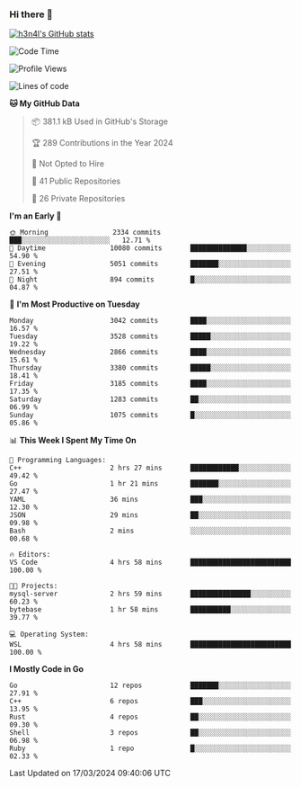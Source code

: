 ### Hi there 👋

[![h3n4l's GitHub stats](https://github-readme-stats.vercel.app/api?username=h3n4l&count_private=true&show_icons=true&theme=radical)](https://github.com/h3n4l/github-readme-stats)

<!--START_SECTION:waka-->
![Code Time](http://img.shields.io/badge/Code%20Time-1%2C850%20hrs%207%20mins-blue)

![Profile Views](http://img.shields.io/badge/Profile%20Views-0-blue)

![Lines of code](https://img.shields.io/badge/From%20Hello%20World%20I%27ve%20Written-5.7%20million%20lines%20of%20code-blue)

**🐱 My GitHub Data** 

> 📦 381.1 kB Used in GitHub's Storage 
 > 
> 🏆 289 Contributions in the Year 2024
 > 
> 🚫 Not Opted to Hire
 > 
> 📜 41 Public Repositories 
 > 
> 🔑 26 Private Repositories 
 > 
**I'm an Early 🐤** 

```text
🌞 Morning                2334 commits        ███░░░░░░░░░░░░░░░░░░░░░░   12.71 % 
🌆 Daytime                10080 commits       ██████████████░░░░░░░░░░░   54.90 % 
🌃 Evening                5051 commits        ███████░░░░░░░░░░░░░░░░░░   27.51 % 
🌙 Night                  894 commits         █░░░░░░░░░░░░░░░░░░░░░░░░   04.87 % 
```
📅 **I'm Most Productive on Tuesday** 

```text
Monday                   3042 commits        ████░░░░░░░░░░░░░░░░░░░░░   16.57 % 
Tuesday                  3528 commits        █████░░░░░░░░░░░░░░░░░░░░   19.22 % 
Wednesday                2866 commits        ████░░░░░░░░░░░░░░░░░░░░░   15.61 % 
Thursday                 3380 commits        █████░░░░░░░░░░░░░░░░░░░░   18.41 % 
Friday                   3185 commits        ████░░░░░░░░░░░░░░░░░░░░░   17.35 % 
Saturday                 1283 commits        ██░░░░░░░░░░░░░░░░░░░░░░░   06.99 % 
Sunday                   1075 commits        █░░░░░░░░░░░░░░░░░░░░░░░░   05.86 % 
```


📊 **This Week I Spent My Time On** 

```text
💬 Programming Languages: 
C++                      2 hrs 27 mins       ████████████░░░░░░░░░░░░░   49.42 % 
Go                       1 hr 21 mins        ███████░░░░░░░░░░░░░░░░░░   27.47 % 
YAML                     36 mins             ███░░░░░░░░░░░░░░░░░░░░░░   12.30 % 
JSON                     29 mins             ██░░░░░░░░░░░░░░░░░░░░░░░   09.98 % 
Bash                     2 mins              ░░░░░░░░░░░░░░░░░░░░░░░░░   00.68 % 

🔥 Editors: 
VS Code                  4 hrs 58 mins       █████████████████████████   100.00 % 

🐱‍💻 Projects: 
mysql-server             2 hrs 59 mins       ███████████████░░░░░░░░░░   60.23 % 
bytebase                 1 hr 58 mins        ██████████░░░░░░░░░░░░░░░   39.77 % 

💻 Operating System: 
WSL                      4 hrs 58 mins       █████████████████████████   100.00 % 
```

**I Mostly Code in Go** 

```text
Go                       12 repos            ███████░░░░░░░░░░░░░░░░░░   27.91 % 
C++                      6 repos             ███░░░░░░░░░░░░░░░░░░░░░░   13.95 % 
Rust                     4 repos             ██░░░░░░░░░░░░░░░░░░░░░░░   09.30 % 
Shell                    3 repos             ██░░░░░░░░░░░░░░░░░░░░░░░   06.98 % 
Ruby                     1 repo              █░░░░░░░░░░░░░░░░░░░░░░░░   02.33 % 
```




 Last Updated on 17/03/2024 09:40:06 UTC
<!--END_SECTION:waka-->

